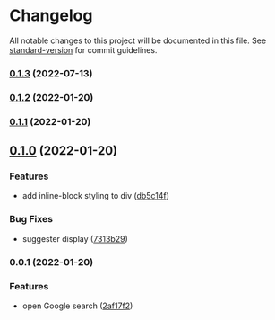 # Changelog

All notable changes to this project will be documented in this file. See [standard-version](https://github.com/conventional-changelog/standard-version) for commit guidelines.

### [0.1.3](https://github.com/kometenstaub/search-google/compare/0.1.2...0.1.3) (2022-07-13)

### [0.1.2](https://github.com/kometenstaub/search-google/compare/0.1.1...0.1.2) (2022-01-20)

### [0.1.1](https://github.com/kometenstaub/search-google/compare/0.1.0...0.1.1) (2022-01-20)

## [0.1.0](https://github.com/kometenstaub/search-google/compare/0.0.1...0.1.0) (2022-01-20)


### Features

* add inline-block styling to div ([db5c14f](https://github.com/kometenstaub/search-google/commit/db5c14f5f29099c274948729dfc127effbb428d8))


### Bug Fixes

* suggester display ([7313b29](https://github.com/kometenstaub/search-google/commit/7313b2967e3a64ec736f076dc2512cf6f3671b64))

### 0.0.1 (2022-01-20)


### Features

* open Google search ([2af17f2](https://github.com/kometenstaub/search-google/commit/2af17f271fe7a9396b114095e122b98a58131591))
